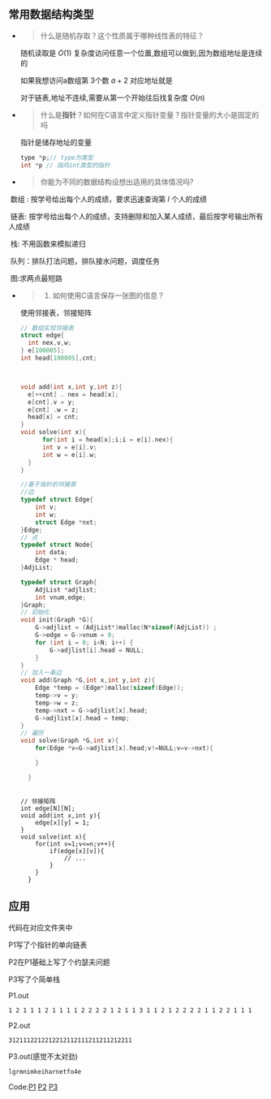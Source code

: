 ## 常用数据结构类型

- > 什么是随机存取？这个性质属于哪种线性表的特征？

  随机读取是 $O(1)$ 复杂度访问任意一个位置,数组可以做到,因为数组地址是连续的

  如果我想访问a数组第 $3$个数 $a+2$ 对应地址就是

  对于链表,地址不连续,需要从第一个开始往后找复杂度 $O(n)$

- > 什么是**指针**？如何在C语言中定义指针变量？指针变量的大小是固定的吗

  指针是储存地址的变量
  
  ```c
  type *p;// type为类型
  int *p // 指向int类型的指针
  ```
- > 你能为不同的数据结构设想出适用的具体情况吗?

​		数组 : 按学号给出每个人的成绩，要求迅速查询第 $l$ 个人的成绩

​		链表: 按学号给出每个人的成绩，支持删除和加入某人成绩，最后按学号输出所有人成绩

​		栈: 不用函数来模拟递归

​		队列：排队打法问题，排队接水问题，调度任务

​		图:求两点最短路

- > 1. 如何使用C语言保存一张图的信息？
  
	使用邻接表，邻接矩阵

	```c
  // 数组实现邻接表
  struct edge{
      int nex,v,w;
  } e[100005];
  int head[100005],cnt;
  
  
  
  void add(int x,int y,int z){
      e[++cnt] . nex = head[x];
      e[cnt].v = y;
      e[cnt] .w = z;
      head[x] = cnt;
  }
  void solve(int x){
          for(int i = head[x];i;i = e[i].nex){
          int v = e[i].v;
          int w = e[i].w;
      }
	}
  ```
  
  ```c
  //基于指针的邻接表
  //边
  typedef struct Edge{
      int v;
      int w;
      struct Edge *nxt;
  }Edge;
  // 点
  typedef struct Node{
      int data;
      Edge * head;
  }AdjList;
  
  typedef struct Graph{
      AdjList *adjlist;
      int vnum,edge;
  }Graph;
  // 初始化
  void init(Graph *G){
      G->adjlist = (AdjList*)malloc(N*sizeof(AdjList)) ;
      G->edge = G->vnum = 0;
      for (int i = 0; i<N; i++) {
          G->adjlist[i].head = NULL;
      }
  }
  // 加入一条边
  void add(Graph *G,int x,int y,int z){
      Edge *temp = (Edge*)malloc(sizeof(Edge));
      temp->v = y;
      temp->w = z;
      temp->nxt = G->adjlist[x].head;
      G->adjlist[x].head = temp;
  }
  // 遍历
  void solve(Graph *G,int x){
      for(Edge *v=G->adjlist[x].head;v!=NULL;v=v->nxt){
  
      }
  
	}
	
  ```
	
  ```
  // 邻接矩阵
  int edge[N][N];
  void add(int x,int y){
      edge[x][y] = 1;
  }
  void solve(int x){
      for(int v=1;v<=n;v++){
          if(edge[x][v]){
              // ... 
          }
      }
	}
  ```
  
  

## 应用

代码在对应文件夹中

P1写了个指针的单向链表

P2在P1基础上写了个约瑟夫问题

P3写了个简单栈



P1.out

```
1 2 1 1 1 2 1 1 1 1 2 2 2 2 1 2 1 1 3 1 1 2 1 2 2 2 2 1 1 2 2 1 1 1
```

P2.out

```
3121112212212212112111211211212211
```

P3.out(感觉不太对劲)

```
lgrmnimkeiharnetfo4e
```

Code:[P1](JosephusPart1/JosephusPart1.c) [P2](JosephusPart2/JosephusPart2.c) [P3](Part3/Part3.c)



